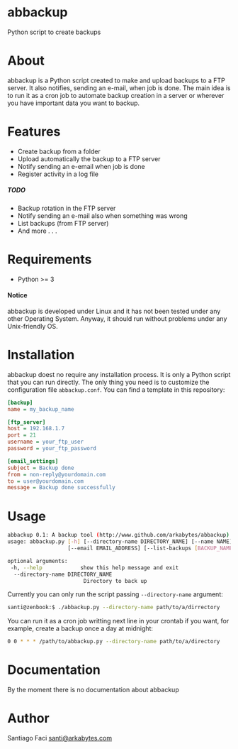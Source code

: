 # abbackup

Python script to create backups

# About

abbackup is a Python script created to make and upload backups to a FTP server. It also notifies, sending an e-mail, when job is done.
The main idea is to run it as a cron job to automate backup creation in a server or wherever you have important data you want to backup.

# Features

  * Create backup from a folder
  * Upload automatically the backup to a FTP server
  * Notify sending an e-email when job is done
  * Register activity in a log file
  
##### TODO
  
  * Backup rotation in the FTP server
  * Notify sending an e-mail also when something was wrong
  * List backups (from FTP server)
  * And more . . .

# Requirements

  * Python >= 3
  

#### Notice

abbackup is developed under Linux and it has not been tested under any other Operating System. Anyway, it should run without problems under any Unix-friendly OS.

# Installation

abbackup doest no require any installation process. It is only a Python script that you can run directly.
The only thing you need is to customize the configuration file `abbackup.conf`. You can find a template in this repository:

```ini
[backup]
name = my_backup_name

[ftp_server]
host = 192.168.1.7
port = 21
username = your_ftp_user
password = your_ftp_password

[email_settings]
subject = Backup done
from = non-reply@yourdomain.com
to = user@yourdomain.com
message = Backup done successfully
```

# Usage

```bash
abbackup 0.1: A backup tool (http://www.github.com/arkabytes/abbackup)
usage: abbackup.py [-h] [--directory-name DIRECTORY_NAME] [--name NAME]
                   [--email EMAIL_ADDRESS] [--list-backups [BACKUP_NAME]]

optional arguments:
 -h, --help            show this help message and exit
  --directory-name DIRECTORY_NAME
                        Directory to back up
```

Currently you can only run the script passing `--directory-name` argument:

```bash
santi@zenbook:$ ./abbackup.py --directory-name path/to/a/dirrectory
``` 

You can run it as a cron job writting next line in your crontab if you want, for example, create a backup once a day at midnight:

```bash
0 0 * * * /path/to/abbackup.py --directory-name path/to/a/directory 
```

# Documentation

By the moment there is no documentation about abbackup

# Author

Santiago Faci <santi@arkabytes.com>
